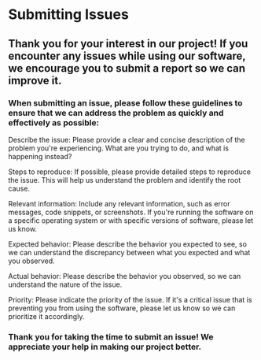 # Submitting Issues

## Thank you for your interest in our project! If you encounter any issues while using our software, we encourage you to submit a report so we can improve it.

### When submitting an issue, please follow these guidelines to ensure that we can address the problem as quickly and effectively as possible:

Describe the issue: Please provide a clear and concise description of the problem you're experiencing. What are you trying to do, and what is happening instead?

Steps to reproduce: If possible, please provide detailed steps to reproduce the issue. This will help us understand the problem and identify the root cause.

Relevant information: Include any relevant information, such as error messages, code snippets, or screenshots. If you're running the software on a specific operating system or with specific versions of software, please let us know.

Expected behavior: Please describe the behavior you expected to see, so we can understand the discrepancy between what you expected and what you observed.

Actual behavior: Please describe the behavior you observed, so we can understand the nature of the issue.

Priority: Please indicate the priority of the issue. If it's a critical issue that is preventing you from using the software, please let us know so we can prioritize it accordingly.



### Thank you for taking the time to submit an issue! We appreciate your help in making our project better.
